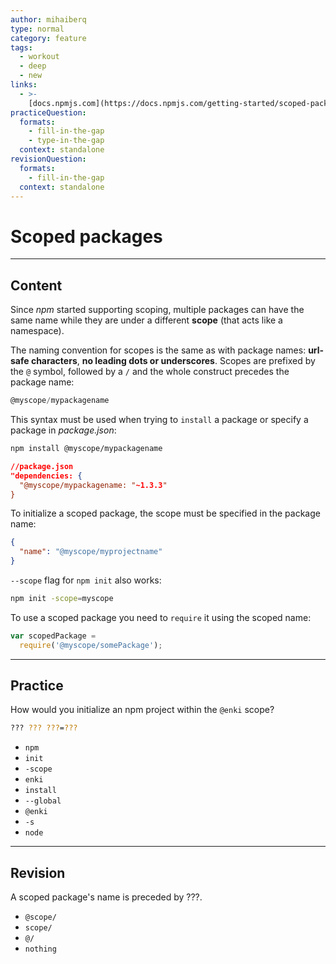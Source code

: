 ```yaml
---
author: mihaiberq
type: normal
category: feature
tags:
  - workout
  - deep
  - new
links:
  - >-
    [docs.npmjs.com](https://docs.npmjs.com/getting-started/scoped-packages){website}
practiceQuestion:
  formats:
    - fill-in-the-gap
    - type-in-the-gap
  context: standalone
revisionQuestion:
  formats:
    - fill-in-the-gap
  context: standalone
---
```


# Scoped packages


---

## Content

Since *npm* started supporting scoping, multiple packages can have the same name while they are under a different **scope** (that acts like a namespace).

The naming convention for scopes is the same as with package names: **url-safe characters**, **no leading dots or underscores**. Scopes are prefixed by the `@` symbol, followed by a `/` and the whole construct precedes the package name:

```javascript
@myscope/mypackagename
```

This syntax must be used when trying to `install` a package or specify a package in *package.json*:

```bash
npm install @myscope/mypackagename
```

```json
//package.json
"dependencies: {
  "@myscope/mypackagename: "~1.3.3"
}
```

To initialize a scoped package, the scope must be specified in the package name:

```json
{
  "name": "@myscope/myprojectname"
}
```

`--scope` flag for `npm init` also works:

```bash
npm init -scope=myscope
```

To use a scoped package you need to `require` it using the scoped name:

```javascript
var scopedPackage =
  require('@myscope/somePackage');
```


---

## Practice

How would you initialize an npm project within the `@enki` scope?

```bash
??? ??? ???=???
```

- `npm`
- `init`
- `-scope`
- `enki`
- `install`
- `--global`
- `@enki`
- `-s`
- `node`


---

## Revision

A scoped package's name is preceded by ???.

- `@scope/`
- `scope/`
- `@/`
- `nothing`
